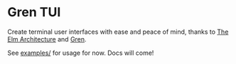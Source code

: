 # Gren TUI

Create terminal user interfaces with ease and peace of mind,
thanks to [The Elm Architecture](https://guide.elm-lang.org/architecture/) and [Gren](https://gren-lang.org/).

See [examples/](#/examples) for usage for now.
Docs will come!
